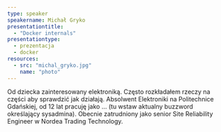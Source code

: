 ```yaml
---
type: speaker
speakername: Michał Gryko
presentationtitle: 
  - "Docker internals"
presentationtype: 
  - prezentacja
  - docker
resources:
  - src: "michal_gryko.jpg"
    name: "photo"
---
```


Od dziecka zainteresowany elektroniką. Często rozkładałem rzeczy na części aby sprawdzić jak działają. Absolwent Elektroniki na Politechnice Gdańskiej, od 12 lat pracuję jako ... (tu wstaw aktualny buzzword określający sysadmina). Obecnie zatrudniony jako senior Site Reliability Engineer w Nordea Trading Technology. 